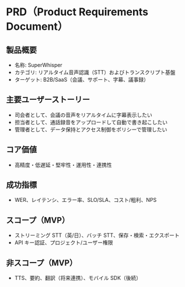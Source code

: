 # PRD（Product Requirements Document）

## 製品概要
- 名称: SuperWhisper
- カテゴリ: リアルタイム音声認識（STT）およびトランスクリプト基盤
- ターゲット: B2B/SaaS（会議、サポート、字幕、議事録）

## 主要ユーザーストーリー
- 司会者として、会議の音声をリアルタイムに字幕表示したい
- 担当者として、通話録音をアップロードして自動で書き起こしたい
- 管理者として、データ保持とアクセス制御をポリシーで管理したい

## コア価値
- 高精度・低遅延・堅牢性・運用性・連携性

## 成功指標
- WER、レイテンシ、エラー率、SLO/SLA、コスト/粗利、NPS

## スコープ（MVP）
- ストリーミング STT（英/日）、バッチ STT、保存・検索・エクスポート
- API キー認証、プロジェクト/ユーザー権限

## 非スコープ（MVP）
- TTS、要約、翻訳（将来連携）、モバイル SDK（後続）